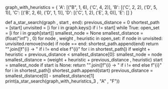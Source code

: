 graph_with_heuristics = {
    'A': [("B", 1, 6), ('C', 4, 2)],
    'B': [('C', 2, 2), ('D', 5, 1)],
    'C': [('B', 2, 6), ('D', 1, 1)],
    'D': [('C', 1, 2), ('E', 3, 0)],
    'E': []
}


def a_star_search(graph , start , end):
    previous_distance = 0
    shortest_path = [start]
    unvisited = [i for i in graph.keys() if i != start]
    while True:
      open_set = [i for i in graph[start]]
      smallest_node = None
      smallest_distance = (float("inf") , 0)
      for node , weight , heuristic in open_set:
        if node in unvisited:
          unvisited.remove(node)
          if node == end:
            shortest_path.append(end)
            return "".join([f"{i} -> " if i != end else f"{i}" for i in shortest_path])
          if weight + heuristic + previous_distance < smallest_distance[0]:
              smallest_node = node
              smallest_distance = (weight + heuristic + previous_distance , heuristic)
      start = smallest_node
      if start is None:
        return "".join([f"{i} -> " if i != end else f"{i}" for i in shortest_path])
      shortest_path.append(start)
      previous_distance = smallest_distance[0] - smallest_distance[1]
print(a_star_search(graph_with_heuristics_3 , "A" , "F"))


